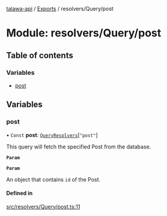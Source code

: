 [talawa-api](../README.md) / [Exports](../modules.md) / resolvers/Query/post

# Module: resolvers/Query/post

## Table of contents

### Variables

- [post](resolvers_Query_post.md#post)

## Variables

### post

• `Const` **post**: [`QueryResolvers`](types_generatedGraphQLTypes.md#queryresolvers)[``"post"``]

This query will fetch the specified Post from the database.

**`Param`**

**`Param`**

An object that contains `id` of the Post.

#### Defined in

[src/resolvers/Query/post.ts:11](https://github.com/PalisadoesFoundation/talawa-api/blob/2c2e70a/src/resolvers/Query/post.ts#L11)
